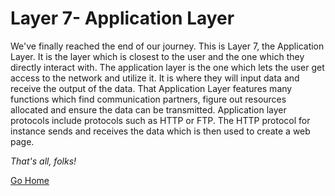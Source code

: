 # Layer 7- Application Layer		

We've finally reached the end of our journey. This is Layer 7, the Application Layer. It is the layer which is closest to the user and the one which they directly interact with. The application layer is the one which lets the user get access to the network and utilize it. It is where they will input data and receive the output of the data.  That Application Layer features many functions which find communication partners, figure out resources allocated and ensure the data can be transmitted. Application layer protocols include protocols such as HTTP or FTP. The HTTP protocol for instance sends and receives the data which is then used to create a web page.



*That's all, folks!*

[Go Home](README.md)